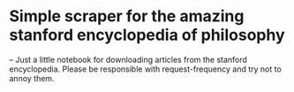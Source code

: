 # Simple scraper for the amazing stanford encyclopedia of philosophy
– Just a little notebook for downloading articles from the stanford encyclopedia. 
Please be responsible with request-frequency and try not to annoy them. 
